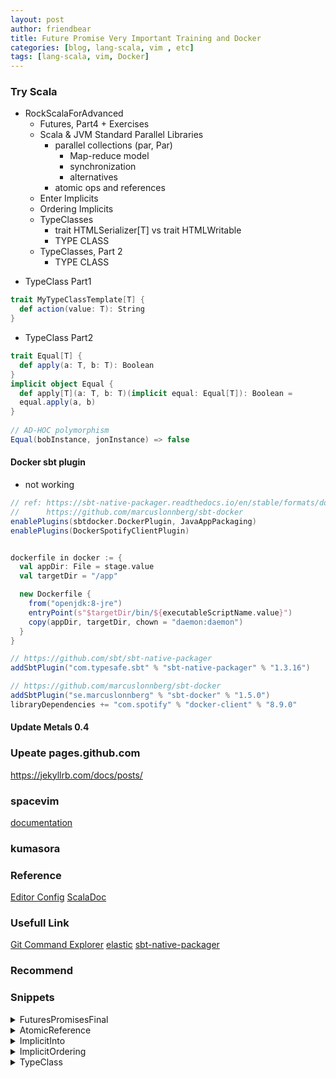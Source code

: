 ```yaml
---
layout: post
author: friendbear
title: Future Promise Very Important Training and Docker
categories: [blog, lang-scala, vim , etc]
tags: [lang-scala, vim, Docker]
---
```



### Try Scala
- RockScalaForAdvanced
  - Futures, Part4 + Exercises
  - Scala & JVM Standard Parallel Libraries
    - parallel collections (par, Par)
      - Map-reduce model
      - synchronization
      - alternatives
    - atomic ops and references
  - Enter Implicits
  - Ordering Implicits
  - TypeClasses
    - trait HTMLSerializer[T] vs trait HTMLWritable
    - TYPE CLASS
  - TypeClasses, Part 2
    - TYPE CLASS

* TypeClass Part1
```scala
trait MyTypeClassTemplate[T] {
  def action(value: T): String
}
```

* TypeClass Part2
```scala
trait Equal[T] {
  def apply(a: T, b: T): Boolean
}
implicit object Equal {
  def apply[T](a: T, b: T)(implicit equal: Equal[T]): Boolean =
  equal.apply(a, b)
}
  
// AD-HOC polymorphism
Equal(bobInstance, jonInstance) => false
```

#### Docker sbt plugin
* not working

```build.sbt
// ref: https://sbt-native-packager.readthedocs.io/en/stable/formats/docker.html
//      https://github.com/marcuslonnberg/sbt-docker
enablePlugins(sbtdocker.DockerPlugin, JavaAppPackaging)
enablePlugins(DockerSpotifyClientPlugin)


dockerfile in docker := {
  val appDir: File = stage.value
  val targetDir = "/app"

  new Dockerfile {
    from("openjdk:8-jre")
    entryPoint(s"$targetDir/bin/${executableScriptName.value}")
    copy(appDir, targetDir, chown = "daemon:daemon")
  }
}
```

```plugins.sbt
// https://github.com/sbt/sbt-native-packager
addSbtPlugin("com.typesafe.sbt" % "sbt-native-packager" % "1.3.16")

// https://github.com/marcuslonnberg/sbt-docker
addSbtPlugin("se.marcuslonnberg" % "sbt-docker" % "1.5.0")
libraryDependencies += "com.spotify" % "docker-client" % "8.9.0"
```

#### Update Metals 0.4

### Upeate pages.github.com
<https://jekyllrb.com/docs/posts/>

### spacevim
[documentation](https://spacevim.org/documentation/#core-pillars)

### kumasora

### Reference
[Editor Config](https://editorconfig.org/)
[ScalaDoc](https://docs.scala-lang.org/style/scaladoc.html)

### Usefull Link
[Git Command Explorer](https://gitexplorer.com/)
[elastic](https://www.elastic.co/jp/products)
[sbt-native-packager](https://sbt-native-packager.readthedocs.io/en/stable/)

### Recommend


### Snippets

<details>
<summary>FuturesPromisesFinal</summary>
<pre>
<code>
#!/usr/bin/env amm
@main
def FuturesPromisesFinal(args: String*) = {
  /*
    1) fulfill a future IMMEDIATELY with a value
    2) inSequence(fa, fb)
    3) first(fa, fb) => new future with the first value of the two futures
    4) last(fa, fb) => new future with the last value
    5) retryUntil[T](action: () => Future[T], condition: T=> Boolean): Future[T]
   */

  // 1 - fulfill immediately
  def fulfillImmediately[T](value: T): Future[T] = Future(value)

  // 2 - inSequence
  def inSequence[A, B](first: Future[A], second: Future[B]): Future[B] =
    first.flatMap(_ => second)

  // 3 - first out of two futures
  def first[A](fa: Future[A], fb: Future[A]): Future[A] = {
    val promise = Promise[A]
    fa.onComplete {
      case Success(r) => try {
        promise.success(r)
      } catch {
        case _ =>
      }
      case Failure(t) => try {
        promise.failure(t)
      } catch {
        case _ =>
      }
    }
    fb.onComplete {
      case Success(r) => try {
        promise.success(r)
      } catch {
        case _ =>
      }
      case Failure(t) => try {
        promise.failure(t)
      } catch {
        case _ =>
      }
    }
    promise.future
  }

  def firstRefactor[A](fa: Future[A], fb: Future[A]): Future[A] = {
    val promise = Promise[A]

    def tryComplete(promise: Promise[A], result: Try[A]) = result match {
      case Success(r) => try {
        promise.success(r)
      } catch {
        case _ =>
      }
      case Failure(t) => try {
        promise.failure(t)
      } catch {
        case _ =>
      }
    }

    fa.onComplete(result => tryComplete(promise, result))
    fb.onComplete(tryComplete(promise, _))
    promise.future
    }

    def firstRefactorUsePromiseTryComplete[A](fa: Future[A], fb: Future[A]): Future[A] = {
      val promise = Promise[A]
      fa.onComplete(promise.tryComplete(_))
      fb.onComplete(promise.tryComplete)
      promise.future
    }

  // 4 - last out of the two futures

  def last[A](fa: Future[A], fb: Future[A]): Future[A] = {
    // 1 promise which both futures will try to complete
    // 2 promise which the LAST future will complete
    val bothPromise = Promise[A]
    val lastPromise = Promise[A]
    val checkAndComplete = (result: Try[A]) =>
      if(!bothPromise.tryComplete(result))
        lastPromise.complete(result)
    /*
    fa.onComplete(result => {
      if (!bothPromise.tryComplete(result))
        lastPromise.complete(result)
    })
    fb.onComplete(result => {
      if (!bothPromise.tryComplete(result))
        lastPromise.complete(result)
    })
    */
    fa.onComplete(checkAndComplete)
    fa.onComplete(checkAndComplete)

    lastPromise.future
  }

  val fast = Future {
    Thread.sleep(100)
    42
  }
  val slow = Future {
    Thread.sleep(200)
    45
  }
  first(fast, slow).foreach(f => println("FIRST: " + f))
  last(fast, slow).foreach(l => println("LAST: " + l))

  Thread.sleep(1000)

  // retry until
  {
    def retryUntil[A](action: () => Future[A], condition: A => Boolean): Future[A] =
      action()
        .filter(condition)
        .recoverWith {
          case _ => retryUntil(action, condition)
        }

    val random = new Random()
    val action = () => Future {
      Thread.sleep(100)
      val nextValue = random.nextInt(100)
      println("generated " + nextValue)
      nextValue
    }
    retryUntil(action, (x: Int) => x < 10).foreach(result => println("settled at " + result))
    Thread.sleep(10000)
  }
</code>
</pre>
</details>

<details>
<summary>AtomicReference</summary>
<pre>
<code>
#!/usr/bin/env amm
@main
def AtomicReference(args: String*) = {
  // 2 - atomic ops and references

  val atomic = new AtomicReference[Int](2)
  val atomicList = List(
    atomic.get(), // thread-safe read
    atomic.set(4), // thread-safe write
    atomic.getAndSet(5), // thread safe combo
    atomic.compareAndSet(38, 56), // if the value is 38, then set to 56
    atomic.updateAndGet(_ + 1),
    atomic.getAndUpdate(_ + 1),
    atomic.accumulateAndGet(12, _ + _),
    atomic.getAndAccumulate(12, _ + _),
    atomic.get()
  ).filter(_ != ())
  atomicList.foreach(println)
  /*
    2
    4
    false
    6
    6
    19
    19
    31
  */
}
</code>
</pre>
</details>
<details>
<summary>ImplicitInto</summary>
<pre>
<code>
#!/usr/bin/env amm

@main
def ImplicitInto(args: String*) = {
  // tuples
  /*
    implicit final class ArrowAssoc[A](private val self: A) extends AnyVal {
      @inline def -> [B](y: B): Tuple2[A, B] = Tuple2(self, y)
      def →[B](y: B): Tuple2[A, B] = ->(y)
    }
   */
  var pair = "Daniel" -> "555"
  val intPair = 1 -> 2

  case class Person(name: String) {
    def greet = s"Hi, my name is $name!"
  }

  implicit def fromStringToPerson(str: String): Person = Person(str)

  println("Peter".greet)  // println(fromStringToPerson("Peter").greet)

  /* Compile Error
  class A {
    def greet: Int = 2
  }
  implicit def fromStringToA(str: String): A = new A
  */
  def increment(x: Int)(implicit amount: Int) = x + amount
  implicit val defaultAmount = 10

  increment(2)
  // NOT default argument
}
</code>
</pre>
</details>
<details>
<summary>ImplicitOrdering</summary>
<pre>
<code>
#!/usr/bin/env amm

@main
def ImplicitOrdering(args: String*) = {
  implicit def reverseOrdering(): Ordering[Int] = Ordering.fromLessThan(_ > _)
  implicit val normalOrdering: Ordering[Int] = Ordering.fromLessThan(_ < _)
  println(List(1, 4, 5, 3, 2).sorted(normalOrdering))

  // scala.Predef

  /*
    Implicits: (used as implicit parameters):
      - val/var
      - object
      - accessor methods = defs with no parentheses
   */

  // Exercise
  case class Person(name: String, age: Int)

  val person = List(
    Person("Steve", 30),
    Person("Amy", 22),
    Person("John", 66)
  )

  object AlphabeticNameOrdering {
    implicit val alphabeticOrdering: Ordering[Person] =
      Ordering.fromLessThan((x, y) => x.name.compareTo(y.name) < 0)
  }
  object AgeOrdering {
    implicit val ageOrdering: Ordering[Person] = Ordering.fromLessThan((x, y) => x.age < y.age)
  }

  /*
    Implicit scope
    - normal scope = LOCAL SCOPE
    - imported scope
    - companions of all types involved in the method signature 🔴
      - List
      - Ordering
      - all the types involved = A or any supertype
   */
  // def sorted[B >: A](implicit ord: Ordering[B]): List[B]
  import AgeOrdering._
  println(person.sorted) // => List(Person(Amy,22), Person(Steve,30), Person(John,66))

  /*
    Exercise.

    - totalPrice = most used (%50)
    - by unit count = 25%
    - by unit price = 25%
   */
  case class Purchase(nUnits: Int, unitPrice: Double)
  object Purchase {
    implicit val totalPriceOrdering: Ordering[Purchase] = Ordering.fromLessThan((x, y) => x.nUnits * x.unitPrice > y.nUnits * y.unitPrice)
  }

  object UnitCountOrdering {
    implicit val unitCostOrdering: Ordering[Purchase] = Ordering.fromLessThan(_.nUnits < _.nUnits)
  }
  object UnitPriceOrdering {
    implicit val unitPriceOrdering: Ordering[Purchase] = Ordering.fromLessThan(_.unitPrice < _.unitPrice)
  }
}

</code>
</pre>
</details>
<details>
<summary>TypeClass</summary>
<pre>
<code>
#!/usr/bin/env amm

@main
def TypeClass(args: String*) = {

  trait HTMLWritable {
    def toHtml: String
  }

  case class User(name: String, age: Int, email: String) extends HTMLWritable {
    override def toHtml: String = s"<div>$name ($age yo) <a href=$email/> </div>"
  }
  User("John", 32, "john@rockthejvm.com").toHtml

  /*
    1 - for the type WE write
    2 - ONE implementation out of quite a number
   */
  // option 2 - pattern matching
  object HTMLSerializerPatternMatching {
    def serializeToHtml(value: Any) = value match {
      case User(n, a, e) => ()
      case _ => ()
    }
  }
  /*
    1 - lost type safety => HTMLSerializerPatternMatching
    2 - need to modify the code every time
    3 - still ONE implementation
   */
  trait HTMLSerializer[T] {
    def serialize(value: T): String
  }
  object UserSerializer extends HTMLSerializer[User] {
    override def serialize(user: User): String =
      s"<div>${user.name} (${user.age} yo) <a href=${user.email}/></div"
  }

  val john = User("John", 32, " john@rockthejvm.com")
  println(UserSerializer.serialize(john))

  // 1 - we can define serializers for other types
  import java.util.Date
  object DateSerializer extends HTMLSerializer[Date] {
    override def serialize(date: Date): String = s"<div>${date.toString()}</div>"
  }

  // 2 - we can define MULTIPLE serializers
  object PartialUserSerializer extends HTMLSerializer[User] {
    def serialize(user: User): String = s"<div>${user.name}</div>"
  }

  // TYPE CLASS
  trait MyTypeClassTemplate[T] {
    def action(value: T): String
  }

  /**
    * Equality
    */
  trait Equal[T] {
    def apply(a: T, b: T): Boolean
  }
  object NameEquality extends Equal[User] {
    override def apply(a: User, b: User): Boolean = a.name == b.name
  }
  object FullEquality extends Equal[User] {
    override def apply(a: User, b: User): Boolean = a.name == b.name && a.email == b.email
  }
  val ken = User("Ken", 32, " ken@rockthejvm.com")
  val bob = User("Bob", 42, " bob@rockthejvm.com")
  println(NameEquality(ken, bob))
  println(FullEquality(ken, bob))
}
</code>
</pre>
</details>

